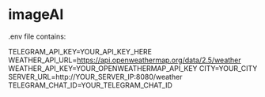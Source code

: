 # imageAI
.env file contains:

TELEGRAM_API_KEY=YOUR_API_KEY_HERE
WEATHER_API_URL=https://api.openweathermap.org/data/2.5/weather
WEATHER_API_KEY=YOUR_OPENWEATHERMAP_API_KEY
CITY=YOUR_CITY
SERVER_URL=http://YOUR_SERVER_IP:8080/weather
TELEGRAM_CHAT_ID=YOUR_TELEGRAM_CHAT_ID
